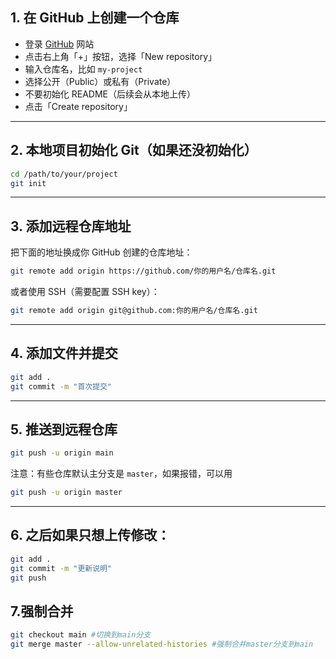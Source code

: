 ## 1. 在 GitHub 上创建一个仓库

- 登录 [GitHub](https://github.com) 网站
- 点击右上角「+」按钮，选择「New repository」
- 输入仓库名，比如 `my-project`
- 选择公开（Public）或私有（Private）
- 不要初始化 README（后续会从本地上传）
- 点击「Create repository」

---

## 2. 本地项目初始化 Git（如果还没初始化）

```bash
cd /path/to/your/project
git init
```

------

## 3. 添加远程仓库地址

把下面的地址换成你 GitHub 创建的仓库地址：

```bash
git remote add origin https://github.com/你的用户名/仓库名.git
```

或者使用 SSH（需要配置 SSH key）：

```bash
git remote add origin git@github.com:你的用户名/仓库名.git
```

------

## 4. 添加文件并提交

```bash
git add .
git commit -m "首次提交"
```

------

## 5. 推送到远程仓库

```bash
git push -u origin main
```

注意：有些仓库默认主分支是 `master`，如果报错，可以用

```bash
git push -u origin master
```

------

## 6. 之后如果只想上传修改：

```bash
git add .
git commit -m "更新说明"
git push
```

## 7.强制合并

```bash
git checkout main #切换到main分支
git merge master --allow-unrelated-histories #强制合并master分支到main
```
